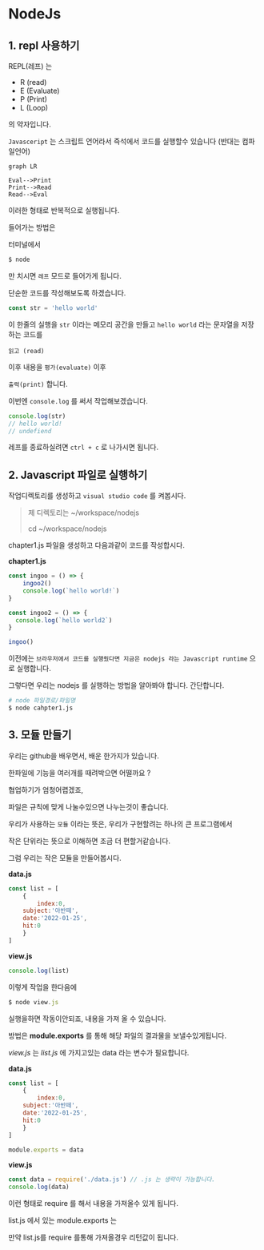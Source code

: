# NodeJs



## 1. repl 사용하기



REPL(레프) 는

- R (read)
- E (Evaluate) 
- P (Print)
- L (Loop)

의 약자입니다.



`Javasceript` 는 스크립트 언어라서 즉석에서 코드를 실행할수 있습니다 (반대는 컴파일언어)

```mermaid
graph LR

Eval-->Print
Print-->Read
Read-->Eval
```

이러한 형태로 반복적으로 실행됩니다.



들어가는 방법은

터미널에서

```js
$ node
```

만 치시면 `레프` 모드로 들어가게 됩니다.



단순한 코드를 작성해보도록 하겠습니다.

```javascript
const str = 'hello world'
```

이 한줄의 실행을 `str` 이라는 메모리 공간을 만들고 `hello world` 라는 문자열을 저장하는 코드를

`읽고 (read)`

이후 내용을 `평가(evaluate)` 이후

`출력(print)` 합니다.



이번엔 `console.log` 를 써서 작업해보겠습니다.

```javascript
console.log(str)
// hello world!
// undefiend
```



레프를 종료하실려면 `ctrl + c` 로 나가시면 됩니다.



## 2. Javascript 파일로 실행하기



작업디렉토리를 생성하고 `visual studio code`  를 켜봅시다.

> 제 디렉토리는 ~/workspace/nodejs
>
>  cd ~/workspace/nodejs



chapter1.js 파일을 생성하고 다음과같이 코드를 작성합시다.



**chapter1.js**

```javascript
const ingoo = () => {
	ingoo2()
	console.log(`hello world!`)
}

const ingoo2 = () => {
  console.log(`hello world2`)
}

ingoo()
```



이전에는 `브라우저에서 코드를 실행줬다면 지금은 nodejs 라는 Javascript runtime` 으로 실행합니다.

그렇다면 우리는 nodejs 를 실행하는 방법을 알아봐야 합니다. 간단합니다.



```sh
# node 파일경로/파일명
$ node cahpter1.js
```





## 3. 모듈 만들기 



우리는 github을 배우면서, 배운 한가지가 있습니다.

한파일에 기능을 여러개를 때려박으면 어떨까요 ?



협업하기가 엄청어렵겠죠, 

파일은 규칙에 맞게 나눌수있으면 나누는것이 좋습니다.



우리가 사용하는 `모듈` 이라는 뜻은, 우리가 구현할려는 하나의 큰 프로그램에서

작은 단위라는 뜻으로 이해하면 조금 더 편할거같습니다.



그럼 우리는 작은 모듈을 만들어봅시다.



**data.js**

```js
const list = [
	{
		index:0,
    subject:'아반떼',
    date:'2022-01-25',
    hit:0
	}
]
```



**view.js**

````javascript
console.log(list)
````



이렇게 작업을 한다음에 

```javascript
$ node view.js
```



실행을하면 작동이안되죠, 내용을 가져 올 수 있습니다.

방법은 **module.exports** 를 통해 해당 파일의 결과물을 보낼수있게됩니다.



*view.js* 는 *list.js* 에 가지고있는 data 라는 변수가 필요합니다.



**data.js**

```javascript
const list = [
	{
		index:0,
    subject:'아반떼',
    date:'2022-01-25',
    hit:0
	}
]

module.exports = data
```



**view.js**

```javascript
const data = require('./data.js') // .js 는 생략이 가능합니다.
console.log(data)
```



이런 형태로 require 를 해서 내용을 가져올수 있게 됩니다.

list.js 에서 있는 module.exports 는 

만약 list.js를 require 를통해 가져올경우 리턴값이 됩니다.



